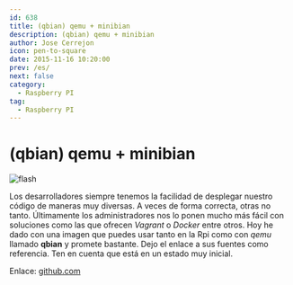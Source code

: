 ```yaml
---
id: 638
title: (qbian) qemu + minibian
description: (qbian) qemu + minibian
author: Jose Cerrejon
icon: pen-to-square
date: 2015-11-16 10:20:00
prev: /es/
next: false
category:
  - Raspberry PI
tag:
  - Raspberry PI
---
```


# (qbian) qemu + minibian

![flash](/images/raspflash.jpg)

Los desarrolladores siempre tenemos la facilidad de desplegar nuestro código de maneras muy diversas. A veces de forma correcta, otras no tanto. Últimamente los administradores nos lo ponen mucho más fácil con soluciones como las que ofrecen *Vagrant* o *Docker* entre otros. Hoy he dado con una imagen que puedes usar tanto en la Rpi como con *qemu* llamado **qbian** y promete bastante. Dejo el enlace a sus fuentes como referencia. Ten en cuenta que está en un estado muy inicial.

Enlace: [github.com](https://github.com/trojanspike/qbian/tree/master/injects/qbian)